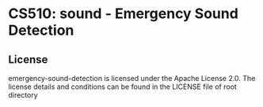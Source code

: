 # CS510: sound - Emergency Sound Detection


## License
emergency-sound-detection is licensed under the Apache License 2.0. The license details and conditions can be found in the LICENSE file of root directory
